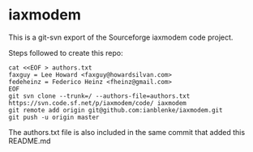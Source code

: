 # iaxmodem

This is a git-svn export of the Sourceforge iaxmodem code project.

Steps followed to create this repo:

    cat <<EOF > authors.txt
    faxguy = Lee Howard <faxguy@howardsilvan.com>
    fedeheinz = Federico Heinz <fheinz@gmail.com>
    EOF
    git svn clone --trunk=/ --authors-file=authors.txt https://svn.code.sf.net/p/iaxmodem/code/ iaxmodem
    git remote add origin git@github.com:ianblenke/iaxmodem.git
    git push -u origin master

The authors.txt file is also included in the same commit that added this README.md

